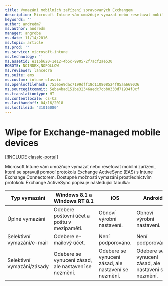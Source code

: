 ```yaml
---
title: Vymazání mobilních zařízení spravovaných Exchangem
description: Microsoft Intune vám umožňuje vymazat nebo resetovat mobilní zařízení, která jsou spravovaná pomocí protokolu Exchange ActiveSync (EAS) s Intune Exchange Connectorem.
keywords: ''
author: andredm7
ms.author: andredm
manager: angrobe
ms.date: 11/14/2016
ms.topic: article
ms.prod: ''
ms.service: microsoft-intune
ms.technology: ''
ms.assetid: e116b620-1e12-4b5c-9905-2f7acf2ae530
ROBOTS: NOINDEX,NOFOLLOW
ms.reviewer: lancecra
ms.suite: ems
ms.custom: intune-classic
ms.openlocfilehash: 753e5e9dac7199dff18d110808524f05aa669036
ms.sourcegitcommit: 5eba4bad151be32346aedc7cbb0333d71934f8cf
ms.translationtype: HT
ms.contentlocale: cs-CZ
ms.lasthandoff: 04/16/2018
ms.locfileid: "31016080"
---
```

# <a name="wipe-for-exchange-managed-mobile-devices"></a>Wipe for Exchange-managed mobile devices

[!INCLUDE [classic-portal](../includes/classic-portal.md)]

Microsoft Intune vám umožňuje vymazat nebo resetovat mobilní zařízení, která se spravují pomocí protokolu Exchange ActiveSync (EAS) s Intune Exchange Connectorem. Dostupné možnosti vymazání prostřednictvím protokolu Exchange ActiveSync popisuje následující tabulka:


|      Typ vymazání       |              Windows 8.1 a Windows RT 8.1              |                            iOS                             |                          Android                          |
|-------------------------|----------------------------------------------------------|------------------------------------------------------------|-----------------------------------------------------------|
|        Úplné vymazání        |          Odebere poštovní účet a poštu v mezipaměti.           |                      Obnoví výrobní nastavení.                       |                      Obnoví výrobní nastavení.                       |
|  Selektivní vymazání/e-mail   |                  Odebere e-mailový účet.                  |                       Není podporováno.                       |                      Není podporováno.                       |
| Selektivní vymazání/zásady | Odebere se vynucení zásad, ale nastavení se nezmění. | Odebere se vynucení zásad, ale nastavení se nezmění. | Odebere se vynucení zásad, ale nastavení se nezmění. |

